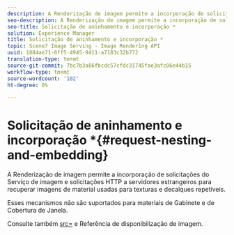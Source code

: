 ```yaml
---
description: A Renderização de imagem permite a incorporação de solicitações do Serviço de imagem e solicitações HTTP a servidores estrangeiros para recuperar imagens de material usadas para texturas e decalques repetíveis.
seo-description: A Renderização de imagem permite a incorporação de solicitações do Serviço de imagem e solicitações HTTP a servidores estrangeiros para recuperar imagens de material usadas para texturas e decalques repetíveis.
seo-title: Solicitação de aninhamento e incorporação *
solution: Experience Manager
title: Solicitação de aninhamento e incorporação *
topic: Scene7 Image Serving - Image Rendering API
uuid: 1884ae71-6ff5-4945-9411-a7183c32b772
translation-type: tm+mt
source-git-commit: 7bc7b3a86fbcdc57cfdc31745fae3afc06e44b15
workflow-type: tm+mt
source-wordcount: '102'
ht-degree: 0%

---
```



# Solicitação de aninhamento e incorporação *{#request-nesting-and-embedding}

A Renderização de imagem permite a incorporação de solicitações do Serviço de imagem e solicitações HTTP a servidores estrangeiros para recuperar imagens de material usadas para texturas e decalques repetíveis.

Esses mecanismos não são suportados para materiais de Gabinete e de Cobertura de Janela.

Consulte também [src=](../../../../../../ir-api/http-protocol/image-rendering-api-ref/c-ir-http-protocol-ref/c-ir-http-protocol-command-reference/r-ir-src.md#reference-62c98abad22149d68d405ed6aaff8272) e Referência de disponibilização de imagem.
